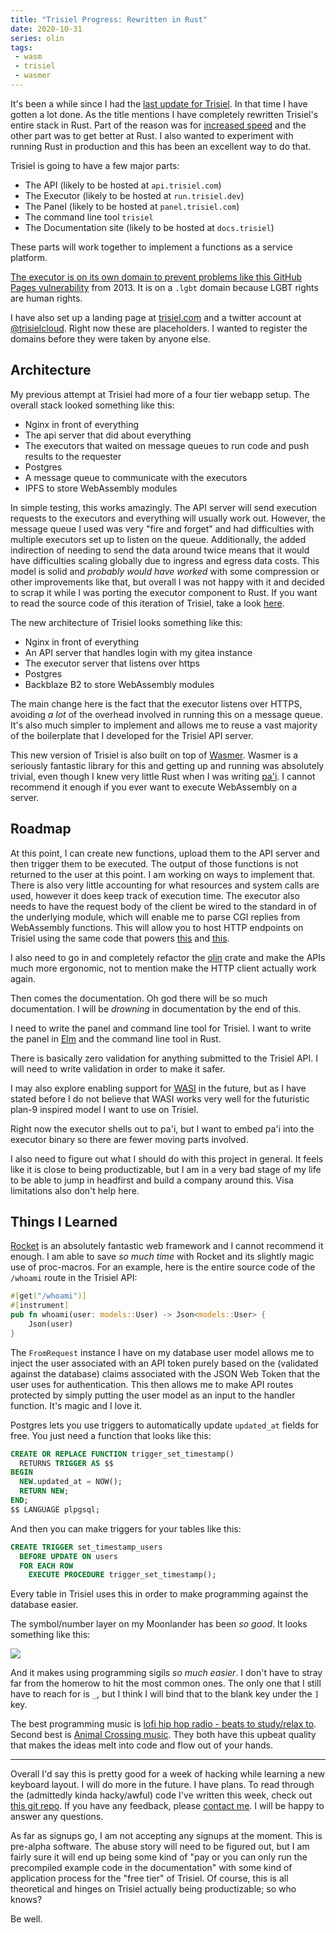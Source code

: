 ```yaml
---
title: "Trisiel Progress: Rewritten in Rust"
date: 2020-10-31
series: olin
tags:
 - wasm
 - trisiel
 - wasmer
---
```


It's been a while since I had the [last update for
Trisiel](/blog/wasmcloud-progress-2019-12-08). In that time I have gotten a
lot done. As the title mentions I have completely rewritten Trisiel's entire
stack in Rust. Part of the reason was for [increased
speed](/blog/pahi-benchmarks-2020-03-26) and the other part was to get better at
Rust. I also wanted to experiment with running Rust in production and this has
been an excellent way to do that.

Trisiel is going to have a few major parts:
 - The API (likely to be hosted at `api.trisiel.com`)
 - The Executor (likely to be hosted at `run.trisiel.dev`)
 - The Panel (likely to be hosted at `panel.trisiel.com`)
 - The command line tool `trisiel`
 - The Documentation site (likely to be hosted at `docs.trisiel`)
 
These parts will work together to implement a functions as a service platform.

[The executor is on its own domain to prevent problems like <a
href="https://github.blog/2013-04-05-new-github-pages-domain-github-io/">this
GitHub Pages vulnerability</a> from 2013. It is on a `.lgbt` domain because LGBT
rights are human rights.](conversation://Mara/hacker)

I have also set up a landing page at
[trisiel.com](https://trisiel.com) and a twitter account at
[@trisielcloud](https://twitter.com/trisielcloud). Right now these are
placeholders. I wanted to register the domains before they were taken by anyone
else.

## Architecture

My previous attempt at Trisiel had more of a four tier webapp setup. The
overall stack looked something like this:

- Nginx in front of everything
- The api server that did about everything
- The executors that waited on message queues to run code and push results to
  the requester
- Postgres
- A message queue to communicate with the executors
- IPFS to store WebAssembly modules

In simple testing, this works amazingly. The API server will send execution
requests to the executors and everything will usually work out. However, the
message queue I used was very "fire and forget" and had difficulties with
multiple executors set up to listen on the queue. Additionally, the added
indirection of needing to send the data around twice means that it would have
difficulties scaling globally due to ingress and egress data costs. This model
is solid and _probably would have worked_ with some compression or other
improvements like that, but overall I was not happy with it and decided to scrap
it while I was porting the executor component to Rust. If you want to read the
source code of this iteration of Trisiel, take a look
[here](https://tulpa.dev/within/wasmcloud).

The new architecture of Trisiel looks something like this:

- Nginx in front of everything
- An API server that handles login with my gitea instance
- The executor server that listens over https
- Postgres
- Backblaze B2 to store WebAssembly modules

The main change here is the fact that the executor listens over HTTPS, avoiding
_a lot_ of the overhead involved in running this on a message queue. It's also
much simpler to implement and allows me to reuse a vast majority of the
boilerplate that I developed for the Trisiel API server.

This new version of Trisiel is also built on top of
[Wasmer](https://wasmer.io/). Wasmer is a seriously fantastic library for this
and getting up and running was absolutely trivial, even though I knew very
little Rust when I was writing [pa'i](/blog/pahi-hello-world-2020-02-22). I
cannot recommend it enough if you ever want to execute WebAssembly on a server.

## Roadmap

At this point, I can create new functions, upload them to the API server and
then trigger them to be executed. The output of those functions is not returned
to the user at this point. I am working on ways to implement that. There is also
very little accounting for what resources and system calls are used, however it
does keep track of execution time. The executor also needs to have the request
body of the client be wired to the standard in of the underlying module, which
will enable me to parse CGI replies from WebAssembly functions. This will allow
you to host HTTP endpoints on Trisiel using the same code that powers
[this](https://olin.within.website) and
[this](https://cetacean.club/cgi-bin/olinfetch.wasm).

I also need to go in and completely refactor the
[olin](https://github.com/Xe/pahi/tree/main/wasm/olin/src) crate and make the
APIs much more ergonomic, not to mention make the HTTP client actually work
again.

Then comes the documentation. Oh god there will be so much documentation. I will
be _drowning_ in documentation by the end of this.

I need to write the panel and command line tool for Trisiel. I want to write
the panel in [Elm](https://elm-lang.org/) and the command line tool in Rust.

There is basically zero validation for anything submitted to the Trisiel API.
I will need to write validation in order to make it safer.

I may also explore enabling support for [WASI](https://wasi.dev/) in the future,
but as I have stated before I do not believe that WASI works very well for the
futuristic plan-9 inspired model I want to use on Trisiel.

Right now the executor shells out to pa'i, but I want to embed pa'i into the
executor binary so there are fewer moving parts involved.

I also need to figure out what I should do with this project in general. It
feels like it is close to being productizable, but I am in a very bad stage of
my life to be able to jump in headfirst and build a company around this. Visa
limitations also don't help here.

## Things I Learned

[Rocket](https://rocket.rs) is an absolutely fantastic web framework and I
cannot recommend it enough. I am able to save _so much time_ with Rocket and its
slightly magic use of proc-macros. For an example, here is the entire source
code of the `/whoami` route in the Trisiel API:

```rust
#[get("/whoami")]
#[instrument]
pub fn whoami(user: models::User) -> Json<models::User> {
    Json(user)
}
```

The `FromRequest` instance I have on my database user model allows me to inject
the user associated with an API token purely based on the (validated against the
database) claims associated with the JSON Web Token that the user uses for
authentication. This then allows me to make API routes protected by simply
putting the user model as an input to the handler function. It's magic and I
love it.

Postgres lets you use triggers to automatically update `updated_at` fields for
free. You just need a function that looks like this:

```sql
CREATE OR REPLACE FUNCTION trigger_set_timestamp()
  RETURNS TRIGGER AS $$
BEGIN
  NEW.updated_at = NOW();
  RETURN NEW;
END;
$$ LANGUAGE plpgsql;
```

And then you can make triggers for your tables like this:

```sql
CREATE TRIGGER set_timestamp_users
  BEFORE UPDATE ON users
  FOR EACH ROW
    EXECUTE PROCEDURE trigger_set_timestamp();
```

Every table in Trisiel uses this in order to make programming against the
database easier.

The symbol/number layer on my Moonlander has been _so good_. It looks something
like this:

![](https://cdn.xeiaso.net/file/christine-static/blog/m5Id6Qs.png)

And it makes using programming sigils _so much easier_. I don't have to stray
far from the homerow to hit the most common ones. The only one that I still have
to reach for is `_`, but I think I will bind that to the blank key under the `]`
key.

The best programming music is [lofi hip hop radio - beats to study/relax
to](https://www.youtube.com/watch?v=5qap5aO4i9A). Second best is [Animal
Crossing music](https://www.youtube.com/watch?v=2nYNJLfktds). They both have
this upbeat quality that makes the ideas melt into code and flow out of your
hands.

---

Overall I'd say this is pretty good for a week of hacking while learning a new
keyboard layout. I will do more in the future. I have plans. To read through the
(admittedly kinda hacky/awful) code I've written this week, check out [this git
repo](https://tulpa.dev/wasmcloud/wasmcloud). If you have any feedback, please
[contact me](/contact). I will be happy to answer any questions.

As far as signups go, I am not accepting any signups at the moment. This is
pre-alpha software. The abuse story will need to be figured out, but I am fairly
sure it will end up being some kind of "pay or you can only run the precompiled
example code in the documentation" with some kind of application process for the
"free tier" of Trisiel. Of course, this is all theoretical and hinges on
Trisiel actually being productizable; so who knows?

Be well.
